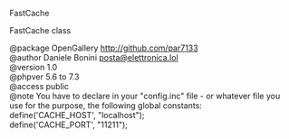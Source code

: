 
 FastCache    

 FastCache class    

 @package  OpenGallery   http://github.com/par7133     
 @author   Daniele Bonini <posta@elettronica.lol>    
 @version  1.0    
 @phpver   5.6 to 7.3      
 @access   public    
 @note You have to declare in your "config.inc" file - or whatever file you    
 use for the purpose, the following global constants:    
 define('CACHE_HOST', "localhost");    
 define('CACHE_PORT', "11211");    

